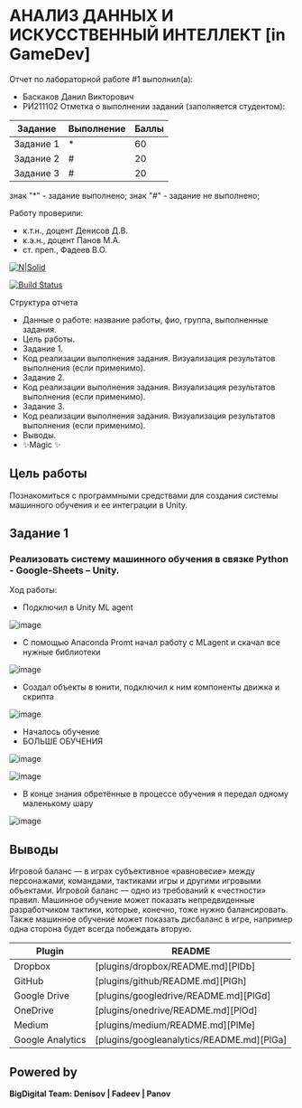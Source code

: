 # АНАЛИЗ ДАННЫХ И ИСКУССТВЕННЫЙ ИНТЕЛЛЕКТ [in GameDev]
Отчет по лабораторной работе #1 выполнил(а):
- Баскаков Данил Викторович
- РИ211102
Отметка о выполнении заданий (заполняется студентом):

| Задание | Выполнение | Баллы |
| ------ | ------ | ------ |
| Задание 1 | * | 60 |
| Задание 2 | # | 20 |
| Задание 3 | # | 20 |

знак "*" - задание выполнено; знак "#" - задание не выполнено;

Работу проверили:
- к.т.н., доцент Денисов Д.В.
- к.э.н., доцент Панов М.А.
- ст. преп., Фадеев В.О.

[![N|Solid](https://cldup.com/dTxpPi9lDf.thumb.png)](https://nodesource.com/products/nsolid)

[![Build Status](https://travis-ci.org/joemccann/dillinger.svg?branch=master)](https://travis-ci.org/joemccann/dillinger)

Структура отчета

- Данные о работе: название работы, фио, группа, выполненные задания.
- Цель работы.
- Задание 1.
- Код реализации выполнения задания. Визуализация результатов выполнения (если применимо).
- Задание 2.
- Код реализации выполнения задания. Визуализация результатов выполнения (если применимо).
- Задание 3.
- Код реализации выполнения задания. Визуализация результатов выполнения (если применимо).
- Выводы.
- ✨Magic ✨

## Цель работы
Познакомиться с программными средствами для создания системы машинного обучения и ее интеграции в Unity.

## Задание 1
### Реализовать систему машинного обучения в связке Python - Google-Sheets – Unity.
Ход работы:
- Подключил в Unity ML agent

![image](https://user-images.githubusercontent.com/114385414/202894151-387f1cdd-b475-4036-b034-716a451e3f81.png)

- С помощью Anaconda Promt начал работу с MLagent и скачал все нужные библиотеки

![image](https://user-images.githubusercontent.com/114385414/202894415-ae3a90c9-bb39-4078-b23e-6decd4f1d1e1.png)

- Создал объекты в юнити, подключил к ним компоненты движка и скрипта

![image](https://user-images.githubusercontent.com/114385414/202894447-f1d2db36-48a0-44f5-82b8-09e50e1acee9.png)

- Началось обучение
- БОЛЬШЕ ОБУЧЕНИЯ

![image](https://user-images.githubusercontent.com/114385414/202894500-a626dd84-ec01-4f27-a822-82feb826f203.png)

![image](https://user-images.githubusercontent.com/114385414/202894507-83e42187-2357-4b31-8d5f-3c127f86a823.png)

- В конце знания обретённые в процессе обучения я передал одному маленькому шару

![image](https://user-images.githubusercontent.com/114385414/202894534-dfb5429e-c4b1-4c03-a348-b52c8ad1c7d2.png)


## Выводы
Игровой баланс — в играх субъективное «равновесие» между персонажами, командами, тактиками игры и другими игровыми объектами. Игровой баланс — одно из требований к «честности» правил. Машинное обучение может показать непредвиденные разработчиком тактики, которые, конечно, тоже нужно балансировать.
Также машинное обучение может показать дисбаланс в игре, например одна сторона будет всегда побеждать вторую.


| Plugin | README |
| ------ | ------ |
| Dropbox | [plugins/dropbox/README.md][PlDb] |
| GitHub | [plugins/github/README.md][PlGh] |
| Google Drive | [plugins/googledrive/README.md][PlGd] |
| OneDrive | [plugins/onedrive/README.md][PlOd] |
| Medium | [plugins/medium/README.md][PlMe] |
| Google Analytics | [plugins/googleanalytics/README.md][PlGa] |

## Powered by

**BigDigital Team: Denisov | Fadeev | Panov**
